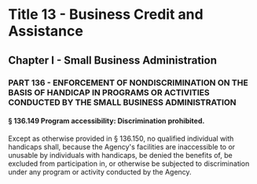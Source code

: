 
# Title 13 - Business Credit and Assistance
## Chapter I - Small Business Administration
### PART 136 - ENFORCEMENT OF NONDISCRIMINATION ON THE BASIS OF HANDICAP IN PROGRAMS OR ACTIVITIES CONDUCTED BY THE SMALL BUSINESS ADMINISTRATION
#### § 136.149 Program accessibility: Discrimination prohibited.

Except as otherwise provided in § 136.150, no qualified individual with handicaps shall, because the Agency's facilities are inaccessible to or unusable by individuals with handicaps, be denied the benefits of, be excluded from participation in, or otherwise be subjected to discrimination under any program or activity conducted by the Agency.
